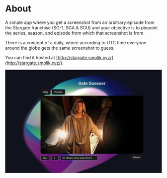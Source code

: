 # About

A simple app where you get a screenshot from an arbitrary episode from the Stargate franchise (SG-1, SGA & SGU) and your objective is to pinpoint the series, season, and episode from which that screenshot is from.

There is a concept of a daily, where according to UTC time everyone around the globe gets the same screenshot to guess.

You can find it hosted at [http://stargate.smolik.xyz/](http://stargate.smolik.xyz/).

<img src="/assets/images/head.png" alt="[picture missing]">
